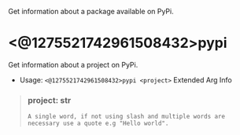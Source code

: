 Get information about a package available on PyPi.

# <@1275521742961508432>pypi
Get information about a project on PyPi.<br/>
 - Usage: `<@1275521742961508432>pypi <project>`
Extended Arg Info
> ### project: str
> ```
> A single word, if not using slash and multiple words are necessary use a quote e.g "Hello world".
> ```
